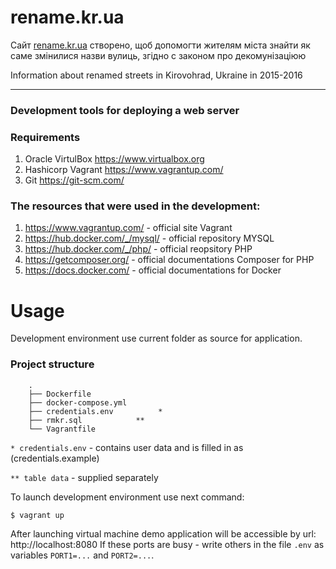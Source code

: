 # rename.kr.ua

Сайт [rename.kr.ua](http://rename.kr.ua/) створено, щоб допомогти жителям міста знайти як саме змінилися назви вулиць, згідно с законом про декомунізаціюю

Information about renamed streets in Kirovohrad, Ukraine in 2015-2016

---

### Development tools for deploying a web server

### Requirements
1. Oracle VirtulBox https://www.virtualbox.org
1. Hashicorp Vagrant https://www.vagrantup.com/
1. Git https://git-scm.com/

### The resources that were used in the development:

1. https://www.vagrantup.com/ - official site Vagrant
1. https://hub.docker.com/_/mysql/ - official repository MYSQL
1. https://hub.docker.com/_/php/ - official reopsitory PHP
1. https://getcomposer.org/ - official documentations Composer for PHP
1. https://docs.docker.com/ - official documentations for Docker

# Usage

Development environment use current folder as source for application.

### Project structure
```
    .
    ├── Dockerfile
    ├── docker-compose.yml
    ├── credentials.env          *
    ├── rmkr.sql            **
    └── Vagrantfile

```
`* credentials.env` - contains user data and is filled in as (credentials.example)

`** table data` - supplied separately

To launch development environment use next command:

`$ vagrant up`

After launching virtual machine demo application will be accessible by url:
http://localhost:8080 If these ports are busy - write others in the file `.env` as variables `PORT1=...` and `PORT2=...`.
